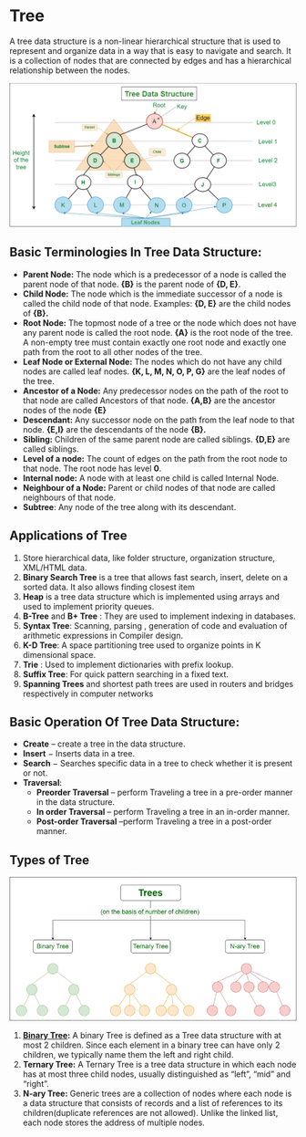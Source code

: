 # Tree
A tree data structure is a non-linear hierarchical structure that is used to represent and organize data in a way that is easy to navigate and search. It is a collection of nodes that are connected by edges and has a hierarchical relationship between the nodes.

![Tree Data Structure](/assets/images/tree.png)

## Basic Terminologies In Tree Data Structure:
- **Parent Node:** The node which is a predecessor of a node is called the parent node of that node. **{B}** is the parent node of **{D, E}**.
- **Child Node:** The node which is the immediate successor of a node is called the child node of that node. Examples: **{D, E}** are the child nodes of **{B}.**
- **Root Node:** The topmost node of a tree or the node which does not have any parent node is called the root node. **{A}** is the root node of the tree. A non-empty tree must contain exactly one root node and exactly one path from the root to all other nodes of the tree.
- **Leaf Node or External Node:** The nodes which do not have any child nodes are called leaf nodes. **{K, L, M, N, O, P, G}** are the leaf nodes of the tree.
- **Ancestor of a Node:** Any predecessor nodes on the path of the root to that node are called Ancestors of that node. **{A,B}** are the ancestor nodes of the node **{E}**
- **Descendant:** Any successor node on the path from the leaf node to that node. **{E,I}** are the descendants of the node **{B}.**
- **Sibling:** Children of the same parent node are called siblings. **{D,E}** are called siblings.
- **Level of a node:** The count of edges on the path from the root node to that node. The root node has level **0**.
- **Internal node:** A node with at least one child is called Internal Node.
- **Neighbour of a Node:** Parent or child nodes of that node are called neighbours of that node.
- **Subtree**: Any node of the tree along with its descendant.

## Applications of Tree
1. Store hierarchical data, like folder structure, organization structure, XML/HTML data.
2. **Binary Search Tree** is a tree that allows fast search, insert, delete on a sorted data. It also allows finding closest item
3. **Heap** is a tree data structure which is implemented using arrays and used to implement priority queues.
4. **B-Tree** and **B+ Tree** : They are used to implement indexing in databases.
5. **Syntax Tree**:  Scanning, parsing , generation of code and evaluation of arithmetic expressions in Compiler design.
6. **K-D Tree**: A space partitioning tree used to organize points in K dimensional space.
7. **Trie** : Used to implement dictionaries with prefix lookup.
8. **Suffix Tree**: For quick pattern searching in a fixed text.
9. **Spanning Trees** and shortest path trees are used in routers and bridges respectively in computer networks

## Basic Operation Of Tree Data Structure:
- **Create** – create a tree in the data structure.
- **Insert** − Inserts data in a tree.
- **Search** − Searches specific data in a tree to check whether it is present or not.
- **Traversal**:
    - **Preorder Traversal** – perform Traveling a tree in a pre-order manner in the data structure.
    - **In order Traversal** – perform Traveling a tree in an in-order manner.
    - **Post-order Traversal** –perform Traveling a tree in a post-order manner.

## Types of Tree

![Types of Tree](/assets/images/tree-types.png)

1. **[Binary Tree](/16-Tree/02-Binary-Tree):** A binary Tree is defined as a Tree data structure with at most 2 children. Since each element in a binary tree can have only 2 children, we typically name them the left and right child.
2. **Ternary Tree:** A Ternary Tree is a tree data structure in which each node has at most three child nodes, usually distinguished as “left”, “mid” and “right”.
3. **N-ary Tree:** Generic trees are a collection of nodes where each node is a data structure that consists of records and a list of references to its children(duplicate references are not allowed). Unlike the linked list, each node stores the address of multiple nodes.